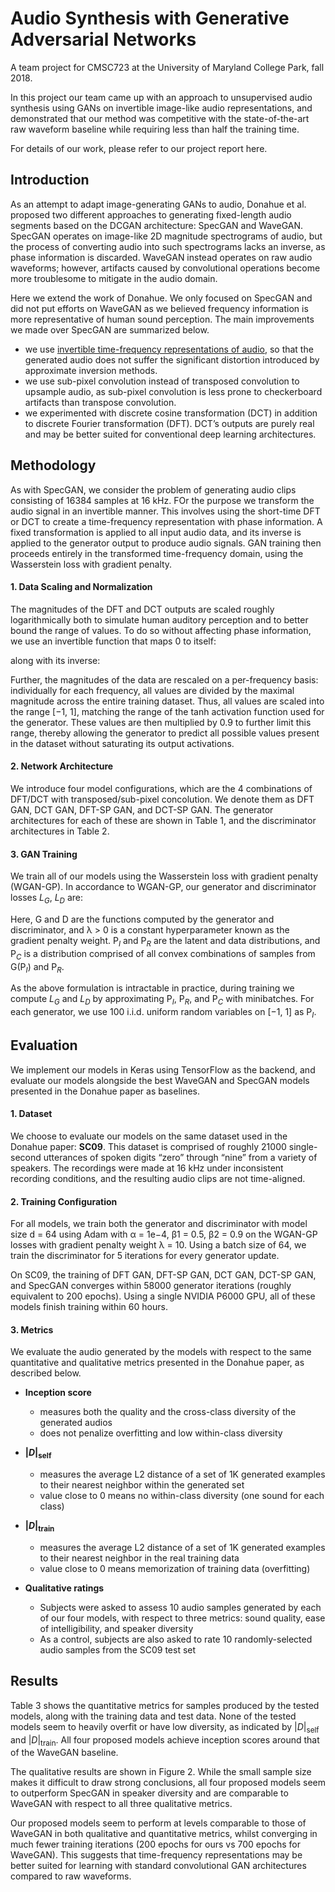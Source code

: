 # Audio Synthesis with Generative Adversarial Networks
A team project for CMSC723 at the University of Maryland College Park, fall 2018. 

In this project our team came up with an approach to unsupervised audio synthesis using GANs on invertible image-like audio representations, and demonstrated that our method was competitive with the state-of-the-art raw waveform baseline while requiring less than half the training time. 

For details of our work, please refer to our project report here.

## Introduction
As an attempt to adapt image-generating GANs to audio, Donahue et al. proposed two different approaches to generating fixed-length audio segments based on the DCGAN architecture: SpecGAN and WaveGAN. SpecGAN operates on image-like 2D magnitude spectrograms of audio, but the process of converting audio into such spectrograms lacks an inverse, as phase information is discarded. WaveGAN instead operates on raw audio waveforms; however, artifacts caused by convolutional operations become more troublesome to mitigate in the audio domain. 

Here we extend the work of Donahue. We only focused on SpecGAN and did not put efforts on WaveGAN as we believed frequency information is more representative of human sound perception. The main improvements we made over SpecGAN are summarized below.
- we use [invertible time-frequency representations of audio](#1-data-scaling-and-normalization), so that the generated audio does not suffer the significant distortion introduced by approximate inversion methods.
- we use sub-pixel convolution instead of transposed convolution to upsample audio, as sub-pixel convolution is less prone to checkerboard artifacts than transpose convolution.
- we experimented with discrete cosine transformation (DCT) in addition to discrete Fourier transformation (DFT). DCT’s outputs are purely real and may be better suited for conventional deep learning architectures.

## Methodology
As with SpecGAN, we consider the problem of generating audio clips consisting of 16384 samples at 16 kHz. FOr the purpose we transform the audio signal in an invertible manner. This involves using the short-time DFT or DCT to create a time-frequency representation with phase information. A fixed transformation is applied to all input audio data, and its inverse is applied to the generator output to produce audio signals. GAN training then proceeds entirely in the transformed time-frequency domain, using the Wasserstein loss with gradient penalty. 

#### 1. Data Scaling and Normalization
The magnitudes of the DFT and DCT outputs are scaled roughly logarithmically both to simulate human auditory perception and to better bound the range of values. To do so without affecting phase information, we use an invertible function that maps 0 to itself:

along with its inverse:

Further, the magnitudes of the data are rescaled on a per-frequency basis: individually for each frequency, all values are divided by the maximal magnitude across the entire training dataset. Thus, all values are scaled into the range [−1, 1], matching the range of the tanh activation function used for the generator. These values are then multiplied by 0.9 to further limit this range, thereby allowing the generator to predict all possible values present in the dataset without saturating its output activations.

#### 2. Network Architecture
We introduce four model configurations, which are the 4 combinations of DFT/DCT with transposed/sub-pixel concolution. We denote them as DFT GAN, DCT GAN, DFT-SP GAN, and DCT-SP GAN. The generator architectures for each of these are shown in Table 1, and the discriminator architectures in Table 2.

#### 3. GAN Training
We train all of our models using the Wasserstein loss with gradient penalty (WGAN-GP). In accordance to WGAN-GP, our generator and discriminator losses *L<sub>G</sub>*, *L<sub>D</sub>* are:

Here, G and D are the functions computed by the generator and discriminator, and λ > 0 is a constant hyperparameter known as the gradient penalty weight. P<sub>*I*</sub> and P<sub>*R*</sub> are the latent and data distributions, and P<sub>*C*</sub> is a distribution comprised of all convex combinations of samples from G(P<sub>*I*</sub>) and P<sub>*R*</sub>.

As the above formulation is intractable in practice, during training we compute *L<sub>G</sub>* and *L<sub>D</sub>* by approximating P<sub>*I*</sub>, P<sub>*R*</sub>, and P<sub>*C*</sub> with minibatches. For each generator, we use 100 i.i.d. uniform random variables on [−1, 1] as P<sub>*I*</sub>.

## Evaluation
We implement our models in Keras using TensorFlow as the backend, and evaluate our models alongside the best WaveGAN and SpecGAN models presented in the Donahue paper as baselines.

#### 1. Dataset
We choose to evaluate our models on the same dataset used in the Donahue paper: **SC09**. This dataset is comprised of roughly 21000 single-second utterances of spoken digits “zero” through “nine” from a variety of speakers. The recordings were made at 16 kHz under inconsistent recording conditions, and the resulting audio clips are not time-aligned.

#### 2. Training Configuration
For all models, we train both the generator and discriminator with model size d = 64 using Adam with α = 1e−4, β1 = 0.5, β2 = 0.9 on the WGAN-GP losses with gradient penalty weight λ = 10. Using a batch size of 64, we train the discriminator for 5 iterations for every generator update.

On SC09, the training of DFT GAN, DFT-SP GAN, DCT GAN, DCT-SP GAN, and SpecGAN converges within 58000 generator iterations (roughly equivalent to 200 epochs). Using a single NVIDIA P6000 GPU, all of these models finish training within 60 hours.

#### 3. Metrics
We evaluate the audio generated by the models with respect to the same quantitative and qualitative metrics presented in the Donahue paper, as described below.
- **Inception score**
  - measures both the quality and the cross-class diversity of the generated audios
  - does not penalize overfitting and low within-class diversity
  
- **|*D*|<sub>self</sub>**
  - measures the average L2 distance of a set of 1K generated examples to their nearest neighbor within the generated set
  - value close to 0 means no within-class diversity (one sound for each class)
  
- **|*D*|<sub>train</sub>**
  - measures the average L2 distance of a set of 1K generated examples to their nearest neighbor in the real training data
  - value close to 0 means memorization of training data (overfitting)

- **Qualitative ratings**
  - Subjects were asked to assess 10 audio samples generated by each of our four models, with respect to three metrics: sound quality, ease of intelligibility, and speaker diversity
  - As a control, subjects are also asked to rate 10 randomly-selected audio samples from the SC09 test set

## Results
Table 3 shows the quantitative metrics for samples produced by the tested models, along with the training data and test data. None of the tested models seem to heavily overfit or have low diversity, as indicated by |*D*|<sub>self</sub> and |*D*|<sub>train</sub>. All
four proposed models achieve inception scores around that of the WaveGAN baseline.

The qualitative results are shown in Figure 2. While the small sample size makes it difficult to draw strong conclusions, all four proposed models seem to outperform SpecGAN in speaker diversity and are comparable to WaveGAN with respect to all three qualitative metrics.

Our proposed models seem to perform at levels comparable to those of WaveGAN in both qualitative and quantitative metrics, whilst converging in much fewer training iterations (200 epochs for ours vs 700 epochs for WaveGAN). This suggests that time-frequency representations may be better suited for learning with standard convolutional GAN architectures compared to raw waveforms.
